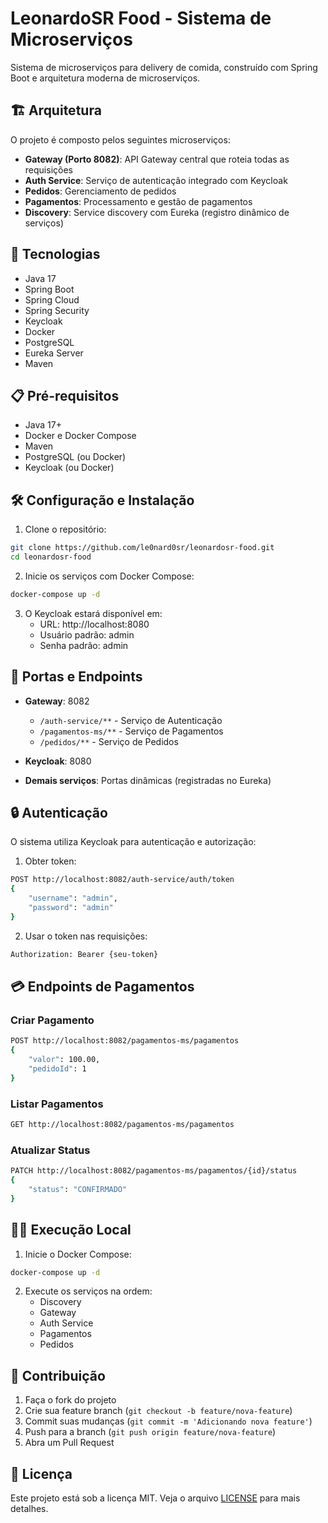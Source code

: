 # LeonardoSR Food - Sistema de Microserviços

Sistema de microserviços para delivery de comida, construído com Spring Boot e arquitetura moderna de microserviços.

## 🏗️ Arquitetura

O projeto é composto pelos seguintes microserviços:

- **Gateway (Porto 8082)**: API Gateway central que roteia todas as requisições
- **Auth Service**: Serviço de autenticação integrado com Keycloak
- **Pedidos**: Gerenciamento de pedidos
- **Pagamentos**: Processamento e gestão de pagamentos
- **Discovery**: Service discovery com Eureka (registro dinâmico de serviços)

## 🚀 Tecnologias

- Java 17
- Spring Boot
- Spring Cloud
- Spring Security
- Keycloak
- Docker
- PostgreSQL
- Eureka Server
- Maven

## 📋 Pré-requisitos

- Java 17+
- Docker e Docker Compose
- Maven
- PostgreSQL (ou Docker)
- Keycloak (ou Docker)

## 🛠️ Configuração e Instalação

1. Clone o repositório:
```bash
git clone https://github.com/le0nard0sr/leonardosr-food.git
cd leonardosr-food
```

2. Inicie os serviços com Docker Compose:
```bash
docker-compose up -d
```

3. O Keycloak estará disponível em:
   - URL: http://localhost:8080
   - Usuário padrão: admin
   - Senha padrão: admin

## 🔌 Portas e Endpoints

- **Gateway**: 8082
  - `/auth-service/**` - Serviço de Autenticação
  - `/pagamentos-ms/**` - Serviço de Pagamentos
  - `/pedidos/**` - Serviço de Pedidos

- **Keycloak**: 8080
- **Demais serviços**: Portas dinâmicas (registradas no Eureka)

## 🔒 Autenticação

O sistema utiliza Keycloak para autenticação e autorização:

1. Obter token:
```bash
POST http://localhost:8082/auth-service/auth/token
{
    "username": "admin",
    "password": "admin"
}
```

2. Usar o token nas requisições:
```bash
Authorization: Bearer {seu-token}
```

## 💳 Endpoints de Pagamentos

### Criar Pagamento
```bash
POST http://localhost:8082/pagamentos-ms/pagamentos
{
    "valor": 100.00,
    "pedidoId": 1
}
```

### Listar Pagamentos
```bash
GET http://localhost:8082/pagamentos-ms/pagamentos
```

### Atualizar Status
```bash
PATCH http://localhost:8082/pagamentos-ms/pagamentos/{id}/status
{
    "status": "CONFIRMADO"
}
```

## 🏃‍♂️ Execução Local

1. Inicie o Docker Compose:
```bash
docker-compose up -d
```

2. Execute os serviços na ordem:
   - Discovery
   - Gateway
   - Auth Service
   - Pagamentos
   - Pedidos

## 👥 Contribuição

1. Faça o fork do projeto
2. Crie sua feature branch (`git checkout -b feature/nova-feature`)
3. Commit suas mudanças (`git commit -m 'Adicionando nova feature'`)
4. Push para a branch (`git push origin feature/nova-feature`)
5. Abra um Pull Request

## 📄 Licença

Este projeto está sob a licença MIT. Veja o arquivo [LICENSE](LICENSE) para mais detalhes. 